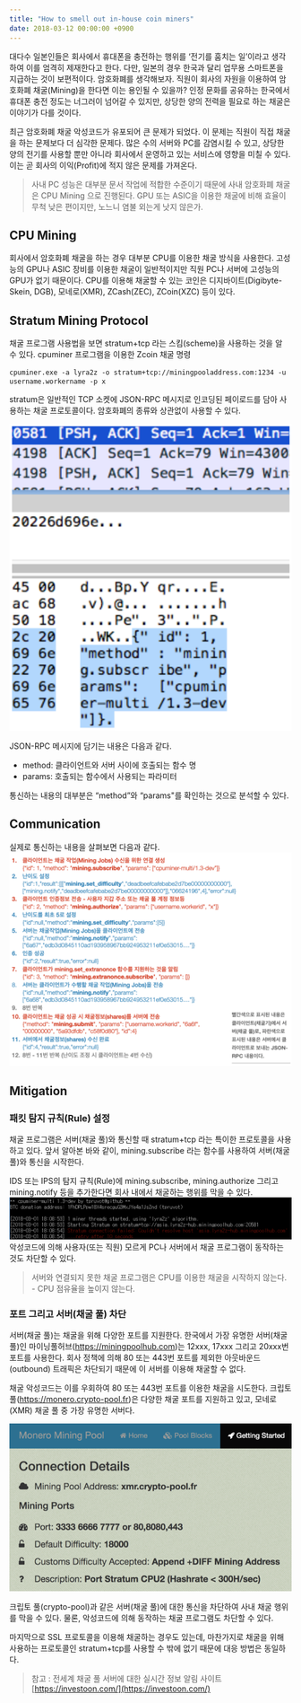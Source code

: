 ```yaml
---
title: "How to smell out in-house coin miners"
date: 2018-03-12 00:00:00 +0900
---
```

대다수 일본인들은 회사에서 휴대폰을 충전하는 행위를 ‘전기를 훔치는 일’이라고 생각하여 이를 엄격히 제재한다고 한다. 다만, 일본의 경우 한국과 달리 업무용 스마트폰을 지급하는 것이 보편적이다. 암호화폐를 생각해보자. 직원이 회사의 자원을 이용하여 암호화폐 채굴(Mining)을 한다면 이는 용인될 수 있을까? 인정 문화를 공유하는 한국에서 휴대폰 충전 정도는 너그러이 넘어갈 수 있지만, 상당한 양의 전력을 필요로 하는 채굴은 이야기가 다를 것이다.

최근 암호화폐 채굴 악성코드가 유포되어 큰 문제가 되었다. 이 문제는 직원이 직접 채굴을 하는 문제보다 더 심각한 문제다. 많은 수의 서버와 PC를 감염시킬 수 있고, 상당한 양의 전기를 사용할 뿐만 아니라 회사에서 운영하고 있는 서비스에 영향을 미칠 수 있다. 이는 곧 회사의 이익(Profit)에 적지 않은 문제를 가져온다.

> 사내 PC 성능은 대부분 문서 작업에 적합한 수준이기 때문에 사내 암호화폐 채굴은 CPU Mining 으로 진행된다. GPU 또는 ASIC을 이용한 채굴에 비해 효율이 무척 낮은 편이지만, 노느니 염불 외는게 낫지 않은가.

## CPU Mining
회사에서 암호화폐 채굴을 하는 경우 대부분 CPU를 이용한 채굴 방식을 사용한다. 고성능의 GPU나 ASIC 장비를 이용한 채굴이 일반적이지만 직원 PC나 서버에 고성능의 GPU가 없기 때문이다. CPU를 이용해 채굴할 수 있는 코인은 디지바이트(Digibyte-Skein, DGB), 모네로(XMR), ZCash(ZEC), ZCoin(XZC) 등이 있다.

## Stratum Mining Protocol
채굴 프로그램 사용법을 보면 stratum+tcp 라는 스킴(scheme)을 사용하는 것을 알 수 있다.
cpuminer 프로그램을 이용한 Zcoin 채굴 명령

```console
cpuminer.exe -a lyra2z -o stratum+tcp://miningpooladdress.com:1234 -u username.workername -p x
```

stratum은 일반적인 TCP 소켓에 JSON-RPC 메시지로 인코딩된 페이로드를 담아 사용하는 채굴 프로토콜이다. 암호화폐의 종류와 상관없이 사용할 수 있다.

![00](/assets/images/posts/20180312HowToSmellOutInHouseCoinMiners/00.png)

JSON-RPC 메시지에 담기는 내용은 다음과 같다.
* method: 클라이언트와 서버 사이에 호출되는 함수 명
* params: 호출되는 함수에서 사용되는 파라미터 

통신하는 내용의 대부분은 “method”와 “params"를 확인하는 것으로 분석할 수 있다.

## Communication
실제로 통신하는 내용을 살펴보면 다음과 같다.
![01](/assets/images/posts/20180312HowToSmellOutInHouseCoinMiners/01.png)

## Mitigation
### 패킷 탐지 규칙(Rule) 설정
채굴 프로그램은 서버(채굴 풀)와 통신할 때 stratum+tcp 라는 특이한 프로토콜을 사용하고 있다. 앞서 알아본 바와 같이, mining.subscribe 라는 함수를 사용하여 서버(채굴 풀)와 통신을 시작한다.

IDS 또는 IPS의 탐지 규칙(Rule)에 mining.subscribe, mining.authorize 그리고 mining.notify 등을 추가한다면 회사 내에서 채굴하는 행위를 막을 수 있다. 
![02](/assets/images/posts/20180312HowToSmellOutInHouseCoinMiners/02.png)
악성코드에 의해 사용자(또는 직원) 모르게 PC나 서버에서 채굴 프로그램이 동작하는 것도 차단할 수 있다. 
> 서버와 연결되지 못한 채굴 프로그램은 CPU를 이용한 채굴을 시작하지 않는다. - CPU 점유율을 높이지 않는다.

### 포트 그리고 서버(채굴 풀) 차단
서버(채굴 풀)는 채굴을 위해 다양한 포트를 지원한다. 한국에서 가장 유명한 서버(채굴 풀)인 마이닝풀허브(https://miningpoolhub.com)는 12xxx, 17xxx 그리고 20xxx번 포트를 사용한다. 회사 정책에 의해 80 또는 443번 포트를 제외한 아웃바운드(outbound) 트래픽은 차단되기 때문에 이 서버를 이용해 채굴할 수 없다.

채굴 악성코드는 이를 우회하여 80 또는 443번 포트를 이용한 채굴을 시도한다. 크립토 풀(https://monero.crypto-pool.fr)은 다양한 채굴 포트를 지원하고 있고, 모네로(XMR) 채굴 풀 중 가장 유명한 서버다.

![03](/assets/images/posts/20180312HowToSmellOutInHouseCoinMiners/03.png)

크립토 풀(crypto-pool)과 같은 서버(채굴 풀)에 대한 통신을 차단하여 사내 채굴 행위를 막을 수 있다. 물론, 악성코드에 의해 동작하는 채굴 프로그램도 차단할 수 있다.

마지막으로 SSL 프로토콜을 이용해 채굴하는 경우도 있는데, 마찬가지로 채굴을 위해 사용하는 프로토콜인 stratum+tcp를 사용할 수 밖에 없기 때문에 대응 방법은 동일하다.


> 참고 : 전세계 채굴 풀 서버에 대한 실시간 정보 알림 사이트 [https://investoon.com/](https://investoon.com/)

